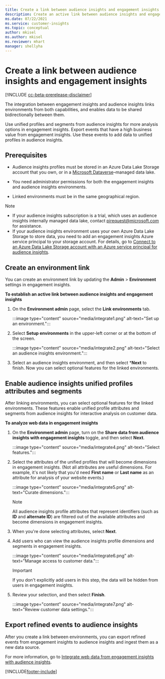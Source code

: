 ```yaml
---
title: Create a link between audience insights and engagement insights
description: Create an active link between audience insights and engagement insights to enable bidirectional sharing of data.
ms.date: 07/22/2021
ms.service: customer-insights
ms.topic: conceptual
author: mkisel
ms.author: mkisel
ms.reviewer: mhart
manager: shellyha
---
```


# Create a link between audience insights and engagement insights

[!INCLUDE [cc-beta-prerelease-disclaimer](includes/cc-beta-prerelease-disclaimer.md)]

The integration between engagement insights and audience insights links environments from both capabilities, and enables data to be shared bidirectionally between them.

Use unified profiles and segments from audience insights for more analysis options in engagement insights. Export events that have a high business value from engagement insights. Use these events to add data to unified profiles in audience insights.

## Prerequisites

- Audience insights profiles must be stored in an Azure Data Lake Storage account that you own, or in a [Microsoft Dataverse](/powerapps/maker/data-platform/data-platform-intro.md)&ndash;managed data lake. 

- You need administrator permissions for both the engagement insights and audience insights environments.

- Linked environments must be in the same geographical region.

> [!NOTE]
> - If your audience insights subscription is a trial, which uses an audience insights internally managed data lake, contact [pirequest@microsoft.com](mailto:pirequest@microsoft.com) for assistance. 
> - If your audience insights environment uses your own Azure Data Lake Storage to store data, you need to add an engagement insights Azure service principal to your storage account. For details, go to [Connect to an Azure Data Lake Storage account with an Azure service principal for audience insights](../audience-insights/connect-service-principal.md). 

## Create an environment link

You can create an environment link by updating the **Admin** > **Environment** settings in engagement insights.

**To establish an active link between audience insights and engagement insights**

1. On the **Environment admin** page, select the **Link environments** tab.

    :::image type="content" source="media/integrate1.png" alt-text="Set up an environment.":::

1. Select **Setup environments** in the upper-left corner or at the bottom of the screen.

     :::image type="content" source="media/integrate2.png" alt-text="Select an audience insights environment.":::

1. Select an audience insights environment, and then select ***Next** to finish. Now you can select optional features for the linked environments.
 
## Enable audience insights unified profiles attributes and segments

After linking environments, you can select optional features for the linked environments. These features enable unified profile attributes and segments from audience insights for interactive analysis on customer data.

**To analyze web data in engagement insights**

1. On the **Environment admin** page, turn on the **Share data from audience insights with engagement insights** toggle, and then select **Next**.

    :::image type="content" source="media/integrate4.png" alt-text="Select features.":::

1. Select the attributes of the unified profiles that will become dimensions in engagement insights. (Not all attributes are useful dimensions. For example, it's not likely that you'd need **First name** or **Last name** as an attribute for analysis of your website events.)

    :::image type="content" source="media/integrate5.png" alt-text="Curate dimensions.":::

   >[!NOTE]
   > All audience insights profile attributes that represent identifiers (such as **ID** and **alternate ID**) are filtered out of the available attributes and become dimensions in engagement insights.

1. When you're done selecting attributes, select **Next**.
1. Add users who can view the audience insights profile dimensions and segments in engagement insights.

    :::image type="content" source="media/integrate6.png" alt-text="Manage access to customer data.":::

   > [!IMPORTANT]
   > If you don't explicitly add users in this step, the data will be hidden from users in engagement insights.

1. Review your selection, and then select **Finish**.

    :::image type="content" source="media/integrate7.png" alt-text="Review customer data settings.":::

## Export refined events to audience insights

After you create a link between environments, you can export refined events from engagement insights to audience insights and ingest them as a new data source. 

For more information, go to [Integrate web data from engagement insights with audience insights](../audience-insights/integrate-engagement-insights.md).

<!--
## Share engagement insights refined events with audience insights

After you create a link between environments, a new option becomes available for you to share [refined events](refined-events.md) with audience insights.

Consider the following when creating refined events for audience insights: 

- Provide a meaningful name for the refined event. It will be used as an activity name in audience insights.
- Select at least the following properties to create an activity in audience insights: 
    - Signal.Action.Name indicates the activity details.
    - Signal.User.Id maps with the customer ID.
    - Signal.View.Uri is a web address as a basis for segments or measures.
    - Signal.Export.Id is a primary key for events.
    - Signal.Timestamp determines the date and time for the activity.

To share refined events:

1. From the engagement insights menu, select **Data** and then select the **Events** tab.
2. On the **Action** menu, select **Share as activity**.

    :::image type="content" source="media/integrate8.png" alt-text="Data shared events settings.":::

3. You can view and stop actively shared events on the **Export and Sharing** tab.
4. -- per Michael K, we need a mock here (Mukesh needs to update to reflect what happens in AUI once a user shares a refined event (i.e. no longer AUI, data wrangler needs to go discover data in the storage, the shared event is available as a DS and entity, correct?)

### Attach refined events shared as activities to unified profiles in audience insights

You can bring customer web activity data from engagement insights into audience insights. In addition to transactional, demographic, or behavioral data, you can view activities on the web in unified customer profiles. You can then use these profiles to get insights such as segments, measures, and predictions for audience activation.

Follow the steps in [data unification](../audience-insights/data-unification.md) to map, match, and merge website authentication information to unified profiles in audience insights.

You can also share refined events that are now available in audience insights, identified as data sources and entities. 

Next, you can relate event data from engagement insights as unified activities in customer profiles.

### Relate refined event data as an activity of a customer profile

After unifying the data, you can configure the activity for the customer profile. For more information, go to [Customer activities](../audience-insights/activities.md).

:::image type="content" source="media/web-event-activity.png" alt-text="Activities page with expanded Edit activity pane.":::

Next, configure the new activity by using mapping elements: 

- **Primary Key**: Signal.Export.Id, a unique ID that is available for every event record in engagement insights. This property is automatically generated.

- **Timestamp**: Signal.Timestamp in the event property.

- **Event**: Signal.Name, the event name that you want to track.

- **Web address**: Signal.View.Uri that refers to the URI of the page that created the event.

- **Details**: Signal.Action.Name to represent the information to associate with the event. The selected property in this case indicates that the event is for email promotion.

- **Activity type**: In this example, we choose the existing activity type WebLog. This selection is a useful filter option to run prediction models or create segments based on this activity type.

- **Set up relationship**: This important setting ties the activity to existing customer profiles. **Signal.User.Id** is the identifier configured in the SDK to be collected. It relates to the user ID in other data sources that are configured in audience insights. 

This example configures the relationship between Signal.User.Id and RetailCustomers:CustomerRetailId, which is the primary key that was identified in the map step of the data unification process.

After processing the activities, you can review customer records and open a customer card to see activities from engagement insights in the timeline. 

> [!TIP]
> To find a customer ID that has an engagement insights activity, go to **Entities** and preview the data for the UnifiedActivity entity. **ActivityTypeDisplay = WebLog** contains the engagement insights activity configured in the preceding example. Copy the customer ID for one of those records and search<!--note from editor: Edit okay? I couldn't quite follow this.-- > for that ID on the **Customers** page.

--> 

[!INCLUDE[footer-include](../includes/footer-banner.md)]
